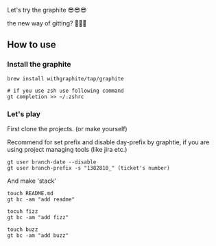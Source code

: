 Let's try the graphite 😎😎😎

the new way of gitting? 🤔🤔🤔

## How to use

### Install the graphite

```
brew install withgraphite/tap/graphite

# if you use zsh use following command
gt completion >> ~/.zshrc
```

### Let's play

First clone the projects. (or make yourself)

Recommend for set prefix and disable day-prefix by graphtie, if you are using project managing tools (like jira etc.)

```
gt user branch-date --disable
gt user branch-prefix -s "1382810_" (ticket's number)
```

And make 'stack'

```
touch README.md
gt bc -am "add readme"

tocuh fizz
gt bc -am "add fizz"

touch buzz
gt bc -am "add buzz"

